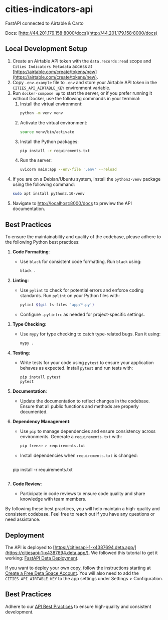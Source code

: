 # cities-indicators-api
FastAPI connected to Airtable & Carto

Docs: [http://44.201.179.158:8000/docs](http://44.201.179.158:8000/docs)

## Local Development Setup
 
1. Create an Airtable API token with the `data.records:read` scope and `Cities Indicators Metadata` access at [https://airtable.com/create/tokens/new](https://airtable.com/create/tokens/new).
2. Copy `.env.example` file to `.env` and store your Airtable API token in the `CITIES_API_AIRTABLE_KEY` environment variable.
3. Run `docker-compose up` to start the server, or if you prefer running it without Docker, use the following commands in your terminal:
    1. Install the virtual environment:
        ```sh
        python -m venv venv
        ``` 
    2. Activate the virtual environment:
        ```sh
        source venv/bin/activate
        ```
    3. Install the Python packages:
        ```sh
        pip install -r requirements.txt
        ```
    4. Run the server:
        ```sh
        uvicorn main:app --env-file '.env' --reload
        ```
4. If you are on a Debian/Ubuntu system, install the `python3-venv` package using the following command:
    ```sh
    sudo apt install python3.10-venv
    ```
5. Navigate to [http://localhost:8000/docs](http://localhost:8000/docs) to preview the API documentation.

## Best Practices

To ensure the maintainability and quality of the codebase, please adhere to the following Python best practices:

1. **Code Formatting**:
   - Use `black` for consistent code formatting. Run `black` using:
     ```sh
     black .
     ```

2. **Linting**:
   - Use `pylint` to check for potential errors and enforce coding standards. Run `pylint` on your Python files with:
     ```sh
     pylint $(git ls-files 'app/*.py')
     ```
   - Configure `.pylintrc` as needed for project-specific settings.

3. **Type Checking**:
   - Use `mypy` for type checking to catch type-related bugs. Run it using:
     ```sh
     mypy .
     ```

4. **Testing**:
   - Write tests for your code using `pytest` to ensure your application behaves as expected. Install `pytest` and run tests with:
     ```sh
     pip install pytest
     pytest
     ```

5. **Documentation**:
   - Update the documentation to reflect changes in the codebase. Ensure that all public functions and methods are properly documented.

6. **Dependency Management**:
   - Use `pip` to manage dependencies and ensure consistency across environments. Generate a `requirements.txt` with:
     ```sh
     pip freeze > requirements.txt
     ```
   - Install dependencies when `requirements.txt` is changed:
     ```sh
    pip install -r requirements.txt
     ```

8. **Code Review**:
   - Participate in code reviews to ensure code quality and share knowledge with team members.

By following these best practices, you will help maintain a high-quality and consistent codebase. Feel free to reach out if you have any questions or need assistance.

## Deployment
The API is deployed to [https://citiesapi-1-x4387694.deta.app/](https://citiesapi-1-x4387694.deta.app/). We followed this tutorial to get it working: [FastAPI Deta Deployment](https://fastapi.tiangolo.com/deployment/deta/).

If you want to deploy your own copy, follow the instructions starting at [Create a Free Deta Space Account](https://fastapi.tiangolo.com/deployment/deta/#create-a-free-deta-space-account). You will also need to add the `CITIES_API_AIRTABLE_KEY` to the app settings under Settings > Configuration.

## Best Practices
Adhere to our [API Best Practices](/docs/best-practices.md) to ensure high-quality and consistent development.

